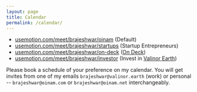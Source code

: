 ```yaml
---
layout: page
title: Calendar
permalink: /calendar/
---
```


<div class="items-list content-medium" markdown="1">

- [usemotion.com/meet/brajeshwar/oinam](https://usemotion.com/meet/brajeshwar/oinam) (Default)
- [usemotion.com/meet/brajeshwar/startups](https://usemotion.com/meet/brajeshwar/startups) (Startup Entrepreneurs)
- [usemotion.com/meet/brajeshwar/on-deck](https://usemotion.com/meet/brajeshwar/on-deck) ([On Deck](https://beondeck.com/r/BrajeshwarOinam))
- [usemotion.com/meet/brajeshwar/investor](https://usemotion.com/meet/brajeshwar/investor) (Invest in [Valinor Earth](https://valinor.earth))

</div>

Please book a schedule of your preference on my calendar. You will get invites from one of my emails `brajeshwar@valinor.earth` (work) or personal -- `brajeshwar@oinam.com` or `brajeshwar@oinam.net` interchangeably.